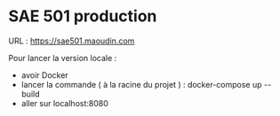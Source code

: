 # SAE 501 production

URL : https://sae501.maoudin.com

Pour lancer la version locale : 
- avoir Docker
- lancer la commande ( à la racine du projet ) : docker-compose up --build
- aller sur localhost:8080

